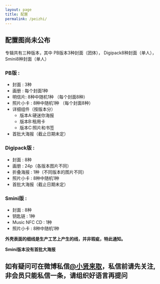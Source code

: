 ```yaml
---
layout: page
title: 配置
permalink: /peizhi/
---
```


## 配置图尚未公布
专辑共有三种版本，其中 PB版本3种封面（团体）， Digipack8种封面（单人），Smini8种封面（单人）

### PB版 : 
- 封面 : 3种
- 画册 : 每个封面1种
- 明信片: 8种中随机1种 （每个封面8种）
- 照片小卡 : 8种中随机1种 （每个封面8种）
- 详细组件（按版本分）
    - 版本A:硬迷你海报
    - 版本B:租用卡
    - 版本C:照片和书签
- 首批大海报（截止日期未定）

### Digipack版 :
- 封面 : 8种
- 画册 : 24p（各版本图片不同）
- 折叠海报 : 1种（不同版本的图片不同）
- 照片小卡 : 8种中随机1种
- 首批大海报（截止日期未定）

### Smini版 :
- 封面 : 8种
- 钥匙链 : 1种
- Music NFC CD : 1种
- 照片小卡 : 8种中随机1种

**外壳表面的细线是生产工艺上产生的线，并非瑕疵，特此通知。**

**Smini版本没有首批大海报**

## 如有疑问可在微博私信[**@小贤来取**](https://weibo.com/u/7440442261)，私信前请先关注, 非会员只能私信一条，请组织好语言再提问
